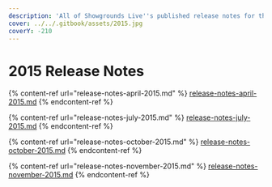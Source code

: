 ```yaml
---
description: 'All of Showgrounds Live''s published release notes for the year 2015:'
cover: ../../.gitbook/assets/2015.jpg
coverY: -210
---
```


# 2015 Release Notes

{% content-ref url="release-notes-april-2015.md" %}
[release-notes-april-2015.md](release-notes-april-2015.md)
{% endcontent-ref %}

{% content-ref url="release-notes-july-2015.md" %}
[release-notes-july-2015.md](release-notes-july-2015.md)
{% endcontent-ref %}

{% content-ref url="release-notes-october-2015.md" %}
[release-notes-october-2015.md](release-notes-october-2015.md)
{% endcontent-ref %}

{% content-ref url="release-notes-november-2015.md" %}
[release-notes-november-2015.md](release-notes-november-2015.md)
{% endcontent-ref %}

